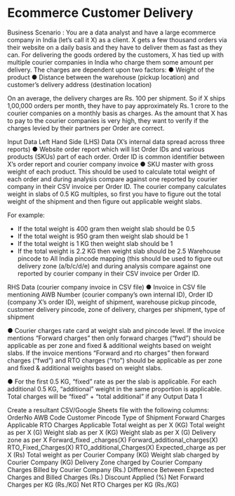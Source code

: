 # Ecommerce Customer Delivery


Business Scenario :
You are a data analyst and have a large ecommerce company in India (let’s call it X) as a client. X gets a few thousand orders via their website on a daily basis and they have to deliver them as fast as they can. For delivering the goods ordered by the customers, X has tied up with multiple courier companies in India who charge them some amount per delivery.  The charges are dependent upon two factors: 
● Weight of the product 
● Distance between the warehouse (pickup location) and customer’s delivery address (destination location) 

On an average, the delivery charges are Rs. 100 per shipment. So if X ships 1,00,000 orders per month, they have to pay approximately Rs. 1 crore to the courier companies on a monthly basis as charges.  As the amount that X has to pay to the courier companies is very high, they want to verify if the charges levied by their partners per Order are correct. 

Input Data 
Left Hand Side (LHS) Data (X’s internal data spread across three reports) 
●  Website order report which will list Order IDs and various products (SKUs) part of each order. Order ID is common identifier between X’s order report and courier company invoice 
●  SKU master with gross weight of each product. This should be used to calculate total weight of each order and during analysis compare against one reported by courier company in their CSV invoice per Order ID. The courier company calculates weight in slabs of 0.5 KG multiples, so first you have to figure out the total weight of the shipment and then figure out applicable weight slabs. 

For example: 
- If the total weight is 400 gram then weight slab should be 0.5 
- If the total weight is 950 gram then weight slab should be 1 
- If the total weight is 1 KG then weight slab should be 1 
- If the total weight is 2.2 KG then weight slab should be 2.5
Warehouse pincode to All India pincode mapping (this should be used to figure out delivery zone (a/b/c/d/e) and during analysis compare against one reported by courier company in their CSV invoice per Order ID.

RHS Data (courier company invoice in CSV file) 
●   Invoice in CSV file mentioning AWB Number (courier company’s own internal ID), Order ID (company X’s order ID), weight of shipment, warehouse pickup pincode, customer delivery pincode, zone of delivery, charges per shipment, type of shipment 

●   Courier charges rate card at weight slab and pincode level. If the invoice mentions “Forward charges” then only forward charges (“fwd”) should be applicable as per zone and fixed & additional weights based on weight slabs. If the invoice mentions “Forward and rto charges” then forward charges (“fwd”) and RTO charges (“rto”) should be applicable as per zone and fixed & additional weights based on weight slabs. 

●   For the first 0.5 KG, “fixed” rate as per the slab is applicable. For each additional 0.5 KG, “additional” weight in the same proportion is applicable. Total charges will be “fixed” + “total additional” if any 
Output Data 1 


Create a resultant CSV/Google Sheets file with the following columns: 
OrderNo
AWB Code
Customer Pincode
Type of Shipment
Forward Charges Applicable
RTO Charges Applicable
Total weight as per X (KG)
Total weight as per X (G)
Weight slab as per X (KG)
Weight slab as per X (G)
Delivery zone as per X
Forward_fixed _charges(X)
Forward_additional_charges(X)
RTO_Fixed_Charges(X)
RTO_additional_Charges(X)
Expected_charge as per X (Rs)
Total weight as per Courier Company (KG)
Weight slab charged by Courier Company (KG)
Delivery Zone charged by Courier Company
Charges Billed by Courier Company (Rs.) 
Difference Between Expected Charges and Billed Charges (Rs.)
Discount Applied (%)
Net Forward Charges per KG (Rs./KG)
Net RTO Charges per KG (Rs./KG)








